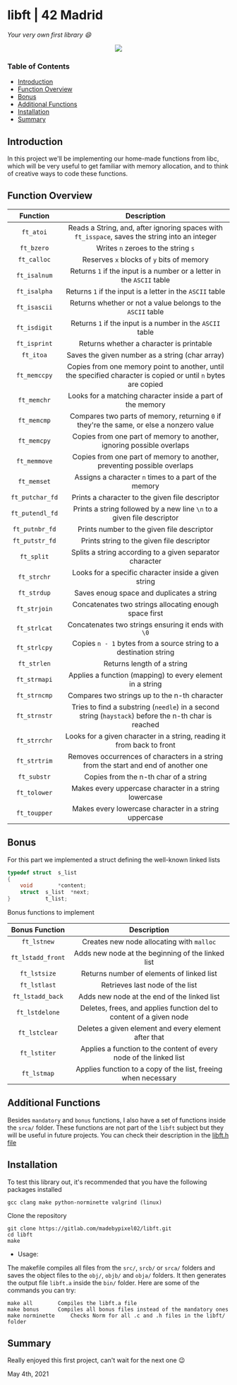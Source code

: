 # libft | 42 Madrid
*Your very own first library :smile:*

<div align="center">
  <img src=https://github.com/Jander1016/42Madrid/assets/58518358/a1f783b2-e6c8-4225-a7ca-b49b38f0987a />
</div>

### Table of Contents
* [Introduction](#introduction)
* [Function Overview](#function-overview)
* [Bonus](#bonus)
* [Additional Functions](#additional-functions)
* [Installation](#installation)
* [Summary](#summary)

## Introduction
In this project we'll be implementing our home-made functions from libc, which will be very useful to get familiar with memory allocation, and to think of creative ways to code these functions.

## Function Overview

| Function | Description |
| :------: | :---------: |
| ``ft_atoi`` | Reads a String, and, after ignoring spaces with ``ft_isspace``, saves the string into an integer |
| ``ft_bzero`` | Writes ``n`` zeroes to the string ``s`` |
| ``ft_calloc`` | Reserves ``x`` blocks of ``y`` bits of memory |
| ``ft_isalnum`` | Returns ``1`` if the input is a number or a letter in the ``ASCII`` table |
| ``ft_isalpha`` | Returns ``1`` if the input is a letter in the ``ASCII`` table |
| ``ft_isascii`` | Returns whether or not a value belongs to the ``ASCII`` table |
| ``ft_isdigit`` | Returns ``1`` if the input is a number in the ``ASCII`` table |
| ``ft_isprint`` | Returns whether a character is printable |
| ``ft_itoa`` | Saves the given number as a string (char array) |
| ``ft_memccpy`` | Copies from one memory point to another, until the specified character is copied or until ``n`` bytes are copied |
| ``ft_memchr`` | Looks for a matching character inside a part of the memory |
| ``ft_memcmp`` | Compares two parts of memory, returning ``0`` if they're the same, or else a nonzero value |
| ``ft_memcpy`` | Copies from one part of memory to another, ignoring possible overlaps |
| ``ft_memmove`` | Copies from one part of memory to another, preventing possible overlaps |
| ``ft_memset`` | Assigns a character ``n`` times to a part of the memory |
| ``ft_putchar_fd`` | Prints a character to the given file descriptor |
| ``ft_putendl_fd`` | Prints a string followed by a new line ``\n`` to a given file descriptor |
| ``ft_putnbr_fd`` | Prints number to the given file descriptor |
| ``ft_putstr_fd`` | Prints string to the given file descriptor |
| ``ft_split`` | Splits a string according to a given separator character |
| ``ft_strchr`` | Looks for a specific character inside a given string |
| ``ft_strdup`` | Saves enoug space and duplicates a string |
| ``ft_strjoin`` | Concatenates two strings allocating enough space first |
| ``ft_strlcat`` | Concatenates two strings ensuring it ends with ``\0`` |
| ``ft_strlcpy`` | Copies ``n - 1`` bytes from a source string to a destination string |
| ``ft_strlen`` | Returns length of a string |
| ``ft_strmapi`` | Applies a function (mapping) to every element in a string |
| ``ft_strncmp`` | Compares two strings up to the n-th character |
| ``ft_strnstr`` | Tries to find a substring (``needle``) in a second string (``haystack``) before the n-th char is reached |
| ``ft_strrchr`` | Looks for a given character in a string, reading it from back to front |
| ``ft_strtrim`` | Removes occurrences of characters in a string from the start and end of another one |
| ``ft_substr`` | Copies from the n-th char of a string |
| ``ft_tolower`` | Makes every uppercase character in a string lowercase |
| ``ft_toupper`` | Makes every lowercase character in a string uppercase |

## Bonus
For this part we implemented a struct defining the well-known linked lists
```C
typedef	struct	s_list
{
	void		*content;
	struct	s_list	*next;
}			t_list;
```

Bonus functions to implement

| Bonus Function | Description |
| :------------: | :---------: |
| ``ft_lstnew`` | Creates new node allocating with ``malloc`` |
| ``ft_lstadd_front`` | Adds new node at the beginning of the linked list |
| ``ft_lstsize`` | Returns number of elements of linked list |
| ``ft_lstlast`` | Retrieves last node of the list |
| ``ft_lstadd_back`` | Adds new node at the end of the linked list |
| ``ft_lstdelone`` | Deletes, frees, and applies function del to content of a given node |
| ``ft_lstclear`` | Deletes a given element and every element after that |
| ``ft_lstiter`` | Applies a function to the content of every node of the linked list |
| ``ft_lstmap`` | Applies function to a copy of the list, freeing when necessary |


## Additional Functions

Besides ``mandatory`` and ``bonus`` functions, I also have a set of functions inside the ``srca/`` folder. These functions are not part of the ``libft`` subject but they will be useful in future projects. You can check their description in the [libft.h file](https://gitlab.com/madebypixel02/libft/-/blob/main/inc/libft.h)

## Installation
To test this library out, it's recommended that you have the following packages installed
```
gcc clang make python-norminette valgrind (linux)
```

Clone the repository
```shell
git clone https://gitlab.com/madebypixel02/libft.git
cd libft
make
```

- Usage:

The makefile compiles all files from the ``src/``, ``srcb/`` or ``srca/`` folders and saves the object files to the ``obj/``, ``objb/`` and ``obja/`` folders. It then generates the output file ``libft.a`` inside the ``bin/`` folder. Here are some of the commands you can try:

```
make all		Compiles the libft.a file
make bonus		Compiles all bonus files instead of the mandatory ones
make norminette		Checks Norm for all .c and .h files in the libft/ folder	
```

## Summary
Really enjoyed this first project, can't wait for the next one :wink:

May 4th, 2021
